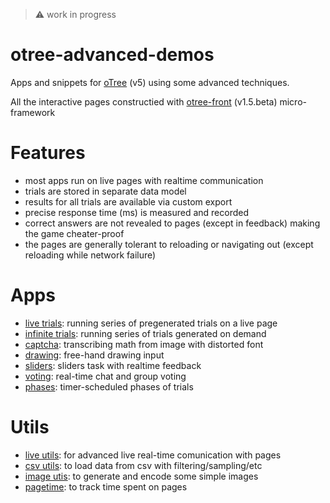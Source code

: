 > :warning: work in progress

# otree-advanced-demos

Apps and snippets for [oTree](https://www.otree.org/) (v5) using some advanced techniques.

All the interactive pages constructied with [otree-front](https://github.com/qwiglydee/otree-front) (v1.5.beta) micro-framework

# Features

- most apps run on live pages with realtime communication
- trials are stored in separate data model
- results for all trials are available via custom export
- precise response time (ms) is measured and recorded
- correct answers are not revealed to pages (except in feedback) making the game cheater-proof
- the pages are generally tolerant to reloading or navigating out (except reloading while network failure)

# Apps

- [live trials](trials_live): running series of pregenerated trials on a live page
- [infinite trials](trials_inf): running series of trials generated on demand
- [captcha](captcha): transcribing math from image with distorted font
- [drawing](drawing): free-hand drawing input
- [sliders](sliders): sliders task with realtime feedback
- [voting](voting): real-time chat and group voting
- [phases](phases): timer-scheduled phases of trials

# Utils

- [live utils](utils/live_utils.py): for advanced live real-time comunication with pages
- [csv utils](utils/csv_utils.py): to load data from csv with filtering/sampling/etc
- [image utis](utils/image_utils.py): to generate and encode some simple images
- [pagetime](utils/pagetime.py): to track time spent on pages

